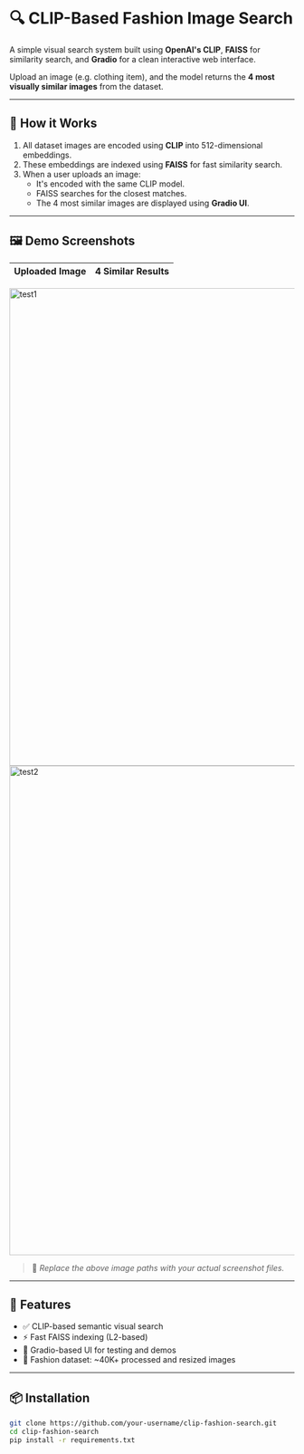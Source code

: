 # 🔍 CLIP-Based Fashion Image Search

A simple visual search system built using **OpenAI's CLIP**, **FAISS** for similarity search, and **Gradio** for a clean interactive web interface.

Upload an image (e.g. clothing item), and the model returns the **4 most visually similar images** from the dataset.

---

## 🧠 How it Works

1. All dataset images are encoded using **CLIP** into 512-dimensional embeddings.
2. These embeddings are indexed using **FAISS** for fast similarity search.
3. When a user uploads an image:
   - It's encoded with the same CLIP model.
   - FAISS searches for the closest matches.
   - The 4 most similar images are displayed using **Gradio UI**.

---

## 🖼️ Demo Screenshots

| Uploaded Image | 4 Similar Results |
|----------------|-------------------|
<img width="1701" height="844" alt="test1" src="https://github.com/user-attachments/assets/bf51d60d-1a92-4cf0-a4f1-9d45ea6ad60f" />
<img width="1702" height="865" alt="test2" src="https://github.com/user-attachments/assets/d82723a2-364c-4223-a940-d3869c2d65f6" />



> 📌 *Replace the above image paths with your actual screenshot files.*

---

## 🚀 Features

- ✅ CLIP-based semantic visual search
- ⚡ Fast FAISS indexing (L2-based)
- 🎨 Gradio-based UI for testing and demos
- 🧥 Fashion dataset: ~40K+ processed and resized images

---

## 📦 Installation

```bash
git clone https://github.com/your-username/clip-fashion-search.git
cd clip-fashion-search
pip install -r requirements.txt
